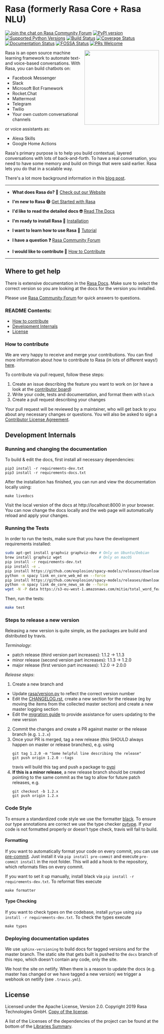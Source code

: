 # Rasa (formerly Rasa Core + Rasa NLU)

[![Join the chat on Rasa Community Forum](https://img.shields.io/badge/forum-join%20discussions-brightgreen.svg)](https://forum.rasa.com/?utm_source=badge&utm_medium=badge&utm_campaign=pr-badge&utm_content=badge)
[![PyPI version](https://badge.fury.io/py/rasa.svg)](https://badge.fury.io/py/rasa)
[![Supported Python Versions](https://img.shields.io/pypi/pyversions/rasa.svg)](https://pypi.python.org/pypi/rasa)
[![Build Status](https://travis-ci.com/RasaHQ/rasa.svg?branch=master)](https://travis-ci.com/RasaHQ/rasa)
[![Coverage Status](https://coveralls.io/repos/github/RasaHQ/rasa/badge.svg?branch=master)](https://coveralls.io/github/RasaHQ/rasa?branch=master)
[![Documentation Status](https://img.shields.io/badge/docs-stable-brightgreen.svg)](https://rasa.com/docs)
[![FOSSA Status](https://app.fossa.com/api/projects/custom%2B8141%2Fgit%40github.com%3ARasaHQ%2Frasa.git.svg?type=shield)](https://app.fossa.com/projects/custom%2B8141%2Fgit%40github.com%3ARasaHQ%2Frasa.git?ref=badge_shield)
[![PRs Welcome](https://img.shields.io/badge/PRs-welcome-brightgreen.svg?style=flat-square)](https://github.com/orgs/RasaHQ/projects/23)

<img align="right" height="244" src="https://www.rasa.com/assets/img/sara/sara-open-source-lg.png">

Rasa is an open source machine learning framework to automate text-and voice-based conversations. With Rasa, you can build chatbots on:
- Facebook Messenger
- Slack
- Microsoft Bot Framework
- Rocket.Chat
- Mattermost
- Telegram
- Twilio
- Your own custom conversational channels

or voice assistants as:
- Alexa Skills
- Google Home Actions

Rasa's primary purpose is to help you build contextual, layered
conversations with lots of back-and-forth. To have a real conversation,
you need to have some memory and build on things that were said earlier.
Rasa lets you do that in a scalable way.

There's a lot more background information in this
[blog post](https://medium.com/rasa-blog/a-new-approach-to-conversational-software-2e64a5d05f2a).

---
- **What does Rasa do? 🤔**
  [Check out our Website](https://rasa.com/)

- **I'm new to Rasa 😄**
  [Get Started with Rasa](https://rasa.com/docs/getting-started/)

- **I'd like to read the detailed docs 🤓**
  [Read The Docs](https://rasa.com/docs/)

- **I'm ready to install Rasa 🚀**
  [Installation](https://rasa.com/docs/rasa/user-guide/installation/)

- **I want to learn how to use Rasa 🚀**
  [Tutorial](https://rasa.com/docs/rasa/user-guide/rasa-tutorial/)

- **I have a question ❓**
  [Rasa Community Forum](https://forum.rasa.com/)

- **I would like to contribute 🤗**
  [How to Contribute](#how-to-contribute)

---  
## Where to get help

There is extensive documentation in the [Rasa Docs](https://rasa.com/docs/rasa).
Make sure to select the correct version so you are looking at
the docs for the version you installed.

Please use [Rasa Community Forum](https://forum.rasa.com) for quick answers to
questions.

### README Contents:
- [How to contribute](#how-to-contribute)
- [Development Internals](#development-internals)
- [License](#license)

### How to contribute
We are very happy to receive and merge your contributions. You can
find more information about how to contribute to Rasa (in lots of
different ways!) [here](http://rasa.com/community/contribute).

To contribute via pull request, follow these steps:

1. Create an issue describing the feature you want to work on (or
   have a look at the [contributor board](https://github.com/orgs/RasaHQ/projects/23))
2. Write your code, tests and documentation, and format them with ``black``
3. Create a pull request describing your changes

Your pull request will be reviewed by a maintainer, who will get
back to you about any necessary changes or questions. You will
also be asked to sign a
[Contributor License Agreement](https://cla-assistant.io/RasaHQ/rasa).


## Development Internals
### Running and changing the documentation
To build & edit the docs, first install all necessary dependencies:

```
pip3 install -r requirements-dev.txt
pip3 install -r requirements-docs.txt
```

After the installation has finished, you can run and view the documentation
locally using:
```
make livedocs
```

Visit the local version of the docs at http://localhost:8000 in your browser.
You can now change the docs locally and the web page will automatically reload
and apply your changes.

### Running the Tests
In order to run the tests, make sure that you have the development requirements installed:
```bash
sudo apt-get install graphviz graphviz-dev # Only on Ubuntu/Debian
brew install graphviz wget                 # Only on macOS
pip install -r requirements-dev.txt
pip install -e .
pip install https://github.com/explosion/spacy-models/releases/download/en_core_web_md-2.1.0/en_core_web_md-2.1.0.tar.gz
python -m spacy link en_core_web_md en --force
pip install https://github.com/explosion/spacy-models/releases/download/de_core_news_sm-2.1.0/de_core_news_sm-2.1.0.tar.gz
python -m spacy link de_core_news_sm de --force
wget -N -P data https://s3-eu-west-1.amazonaws.com/mitie/total_word_feature_extractor.dat
```

Then, run the tests:
```bash
make test
```

### Steps to release a new version
Releasing a new version is quite simple, as the packages are build and distributed by travis.

*Terminology*:
* patch release (third version part increases): 1.1.2 -> 1.1.3
* minor release (second version part increases): 1.1.3 -> 1.2.0
* major release (first version part increases): 1.2.0 -> 2.0.0

*Release steps*:
1. Create a new branch and 

  * Update [rasa/version.py](https://github.com/RasaHQ/rasa/blob/master/rasa/version.py) to reflect the correct version number
  * Edit the [CHANGELOG.rst](https://github.com/RasaHQ/rasa/blob/master/CHANGELOG.rst), create a new section for the release (eg by moving the items from the collected master section) and create a new master logging section
  * Edit the [migration guide](https://github.com/RasaHQ/rasa/blob/master/docs/migration-guide.rst) to provide assistance for users updating to the new version
2. Commit the changes and create a PR against master or the release branch (e.g. `1.2.x`)
3. Once your PR is merged, tag a new release (this SHOULD always happen on master or release branches), e.g. using
    ```
    git tag 1.2.0 -m "Some helpful line describing the release"
    git push origin 1.2.0 --tags
    ```
    travis will build this tag and push a package to [pypi](https://pypi.python.org/pypi/rasa)
5. **If this is a minor release**, a new release branch should be created pointing to the same commit as the tag to allow for future patch releases, e.g.
    ```
    git checkout -b 1.2.x
    git push origin 1.2.x
    ```

### Code Style

To ensure a standardized code style we use the formatter [black](https://github.com/ambv/black).
To ensure our type annotations are correct we use the type checker [pytype](https://github.com/google/pytype). 
If your code is not formatted properly or doesn't type check, travis will fail to build.

#### Formatting

If you want to automatically format your code on every commit, you can use [pre-commit](https://pre-commit.com/).
Just install it via `pip install pre-commit` and execute `pre-commit install` in the root folder.
This will add a hook to the repository, which reformats files on every commit.

If you want to set it up manually, install black via `pip install -r requirements-dev.txt`.
To reformat files execute
```
make formatter
```

#### Type Checking

If you want to check types on the codebase, install `pytype` using `pip install -r requirements-dev.txt`.
To check the types execute
```
make types
```

### Deploying documentation updates

We use `sphinx-versioning` to build docs for tagged versions and for the master branch.
The static site that gets built is pushed to the `docs` branch of this repo, which doesn't contain
any code, only the site.

We host the site on netlify. When there is a reason to update the docs (e.g. master has changed or we have
tagged a new version) we trigger a webhook on netlify (see `.travis.yml`). 


## License
Licensed under the Apache License, Version 2.0.
Copyright 2019 Rasa Technologies GmbH. [Copy of the license](LICENSE.txt).

A list of the Licenses of the dependencies of the project can be found at
the bottom of the
[Libraries Summary](https://libraries.io/github/RasaHQ/rasa).
